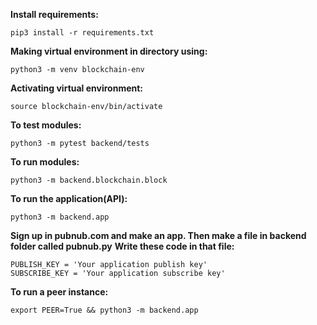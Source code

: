 **Install requirements:**
```
pip3 install -r requirements.txt
```
**Making virtual environment in directory using:**
```
python3 -m venv blockchain-env
```
**Activating virtual environment:**
```
source blockchain-env/bin/activate
```
**To test modules:**
```
python3 -m pytest backend/tests
```
**To run modules:**
```
python3 -m backend.blockchain.block
```
**To run the application(API):**
```
python3 -m backend.app
```
**Sign up in pubnub.com and make an app. Then make a file in backend folder called pubnub.py**
**Write these code in that file:**
```
PUBLISH_KEY = 'Your application publish key'
SUBSCRIBE_KEY = 'Your application subscribe key'
```
**To run a peer instance:**
```
export PEER=True && python3 -m backend.app
```